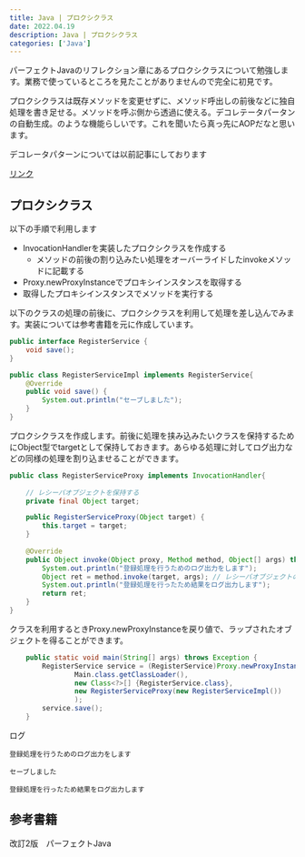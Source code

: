 ```yaml
---
title: Java | プロクシクラス
date: 2022.04.19
description: Java | プロクシクラス
categories: ['Java']
---
```


パーフェクトJavaのリフレクション章にあるプロクシクラスについて勉強します。業務で使っているところを見たことがありませんので完全に初見です。

プロクシクラスは既存メソッドを変更せずに、メソッド呼出しの前後などに独自処理を書き足せる。メソッドを呼ぶ側から透過に使える。デコレテータパータンの自動生成。のような機能らしいです。これを聞いたら真っ先にAOPだなと思います。

デコレータパターンについては以前記事にしております

[リンク](/posts/p1460)


## プロクシクラス


以下の手順で利用します
* InvocationHandlerを実装したプロクシクラスを作成する
  * メソッドの前後の割り込みたい処理をオーバーライドしたinvokeメソッドに記載する
* Proxy.newProxyInstanceでプロキシインスタンスを取得する
* 取得したプロキシインスタンスでメソッドを実行する

以下のクラスの処理の前後に、プロクシクラスを利用して処理を差し込んでみます。実装については参考書籍を元に作成しています。

```java
public interface RegisterService {
	void save();
}

public class RegisterServiceImpl implements RegisterService{
	@Override
	public void save() {
		System.out.println("セーブしました");
	}
}
```


プロクシクラスを作成します。前後に処理を挟み込みたいクラスを保持するためにObject型でtargetとして保持しておきます。あらゆる処理に対してログ出力などの同様の処理を割り込ませることができます。

```java
public class RegisterServiceProxy implements InvocationHandler{
	
	// レシーバオブジェクトを保持する
	private final Object target;

	public RegisterServiceProxy(Object target) {
		this.target = target;
	}
	
	@Override
	public Object invoke(Object proxy, Method method, Object[] args) throws Throwable {
		System.out.println("登録処理を行うためのログ出力をします");
		Object ret = method.invoke(target, args); // レシーバオブジェクトのメソッド呼出し
		System.out.println("登録処理を行ったため結果をログ出力します");
		return ret;
	}
}
```


クラスを利用するときProxy.newProxyInstanceを戻り値で、ラップされたオブジェクトを得ることができます。

```java
	public static void main(String[] args) throws Exception {
		RegisterService service = (RegisterService)Proxy.newProxyInstance(
				Main.class.getClassLoader(), 
				new Class<?>[] {RegisterService.class},
				new RegisterServiceProxy(new RegisterServiceImpl())
				);
		service.save();
	}
```


ログ
```
登録処理を行うためのログ出力をします
セーブしました
登録処理を行ったため結果をログ出力します
```

## 参考書籍


改訂2版　パーフェクトJava
